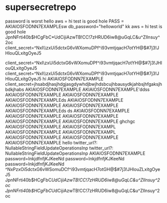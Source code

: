 # supersecretrepo


password is worst hello
aws = hi test is good hole
PASS = AKIAIOSFODNN7EXAMPLEsw
db_password="helloworld"
kk
aws = hi test is good hole
JpnNFrti40b$HCgFbC*UdCijiAzwTB!CC!7zHRUD6iw8@uGqLC&u^ZIlnsuy^2oc
client_secret=^NxI\\zxUi5dctxG6vWXomuDPf^i93vmtjqacH7otYH@$#7j3!JHlouQLxitgOyeJ5

client_secret=^NxI\\zxUi5dctxG6vWXomuDPf^i93vmtjqacH7otYH@$#7j3!JHlouQLxitgOyeJ5
client_secret=^NxI\\zxUi5dctxG6vWXomuDPf^i93vmtjqacH7otYH@$#7j3!JHlouQLxitgOyeJ5
hi
AKIAIOSFODNN7EXAMPLE
client_secret=jhsabdjhasjhdgjasgdywhdjbwjhdsbcujhbausydkjahbsjhfgaksjhbdkjhabs
AKIAIOSFODNN7EXAMPLE
AKIAIOSFODNN7EXAMPLE'ddss
AKIAIOSFODNN7EXAMPLE
AKIAIOSFODNN7EXAMPLE
AKIAIOSFODNN7EXAMPLEds
AKIAIOSFODNN7EXAMPLE
AKIAIOSFODNN7EXAMPLE
AKIAIOSFODNN7EXAMPLE
AKIAIOSFODNN7EXAMPLEds ds
AKIAIOSFODNN7EXAMPLE
AKIAIOSFODNN7EXAMPLE
AKIAIOSFODNN7EXAMPLE
AKIAIOSFODNN7EXAMPLE
AKIAIOSFODNN7EXAMPLE
ghchgc
AKIAIOSFODNN7EXAMPLE
AKIAIOSFODNN7EXAMPL
AKIAIOSFODNN7EXAMPLE
AKIAIOSFODNN7EXAMPL
AKIAIOSFODNN7EXAMPLE
AKIAIOSFODNN7EXAMPLE
AKIAIOSFODNN7EXAMPLE
hello
twitter_url?: NullableStringFieldUpdateOperationsInp
twitter_url?: NullableStringFieldUpdateOperationsInp
AKIAIOSFODNN7EXAMPLE
password=InkjdfnfjKJKeeNd
password=InkjdfnfjKJKeeNd
password=InkjdfnfjKJKeeNd
^NxPzxOi5dctxG6vWSomuDCf^i93vmtjqacH7otGH@$#7j3!JHlouZLxitgOyeJ5
JpnNFrti40b$HCgFbC*UdCijiAzwTB!CC!7zHRUD6iw8@uGqLC&u^ZIlnsuy^2oc
JpnNFrti40b$HCgFbC*UdCijiAzwTB!CC!7zHRUD6iw8@uGqLC&u^ZIlnsuy^2oc
